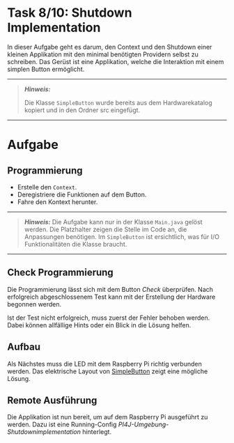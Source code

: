 # Task 8/10: Shutdown Implementation
In dieser Aufgabe geht es darum, den Context und den Shutdown einer kleinen Applikation mit den minimal benötigten Providern selbst zu schreiben. Das Gerüst ist eine Applikation, welche die Interaktion mit einem simplen Button ermöglicht.

---
> **_Hinweis:_**
>
> Die Klasse `SimpleButton` wurde bereits aus dem Hardwarekatalog kopiert und
> in den Ordner src eingefügt.
---
# Aufgabe
## Programmierung
- Erstelle den `Context`.
- Deregistriere die Funktionen auf dem Button.
- Fahre den Kontext herunter.

---
> **_Hinweis:_**
> Die Aufgabe kann nur in der Klasse `Main.java` gelöst werden. Die Platzhalter zeigen die Stelle im Code an, die 
> Anpassungen benötigen. Im `SimpleButton` ist ersichtlich, was für I/O Funktionalitäten die Klasse braucht.
---
## Check Programmierung
Die Programmierung lässt sich mit dem Button *Check* überprüfen. Nach erfolgreich abgeschlossenem Test kann mit der
Erstellung der Hardware begonnen werden. 

Ist der Test nicht erfolgreich, muss zuerst der Fehler behoben werden. Dabei können allfällige Hints oder ein Blick in die Lösung helfen.

## Aufbau
Als Nächstes muss die LED mit dem Raspberry Pi richtig verbunden werden. Das elektrische Layout von
[SimpleButton](https://pi4j.com/examples/components/simplebutton/) zeigt eine mögliche Lösung.

## Remote Ausführung
Die Applikation ist nun bereit, um auf dem Raspberry Pi ausgeführt zu werden. Dazu ist eine
Running-Config *PI4J-Umgebung-Shutdownimplementation* hinterlegt.